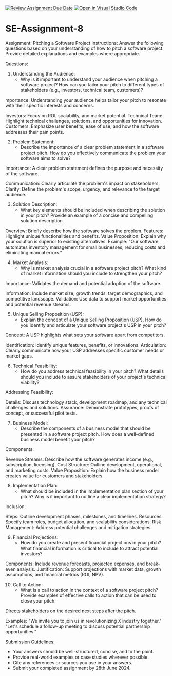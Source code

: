 [![Review Assignment Due Date](https://classroom.github.com/assets/deadline-readme-button-22041afd0340ce965d47ae6ef1cefeee28c7c493a6346c4f15d667ab976d596c.svg)](https://classroom.github.com/a/4bgukiqw)
[![Open in Visual Studio Code](https://classroom.github.com/assets/open-in-vscode-2e0aaae1b6195c2367325f4f02e2d04e9abb55f0b24a779b69b11b9e10269abc.svg)](https://classroom.github.com/online_ide?assignment_repo_id=15348320&assignment_repo_type=AssignmentRepo)
# SE-Assignment-8
 Assignment: Pitching a Software Project
 Instructions:
Answer the following questions based on your understanding of how to pitch a software project. Provide detailed explanations and examples where appropriate.

 Questions:

1. Understanding the Audience:
   - Why is it important to understand your audience when pitching a software project? How can you tailor your pitch to different types of stakeholders (e.g., investors, technical team, customers)?

mportance: Understanding your audience helps tailor your pitch to resonate with their specific interests and concerns.

Investors: Focus on ROI, scalability, and market potential.
Technical Team: Highlight technical challenges, solutions, and opportunities for innovation.
Customers: Emphasize user benefits, ease of use, and how the software addresses their pain points.

2. Problem Statement:
   - Describe the importance of a clear problem statement in a software project pitch. How do you effectively communicate the problem your software aims to solve?

Importance: A clear problem statement defines the purpose and necessity of the software.

Communication: Clearly articulate the problem's impact on stakeholders.
Clarity: Define the problem's scope, urgency, and relevance to the target audience.

3. Solution Description:
   - What key elements should be included when describing the solution in your pitch? Provide an example of a concise and compelling solution description.

Overview: Briefly describe how the software solves the problem.
Features: Highlight unique functionalities and benefits.
Value Proposition: Explain why your solution is superior to existing alternatives.
Example: "Our software automates inventory management for small businesses, reducing costs and eliminating manual errors."

4. Market Analysis:
   - Why is market analysis crucial in a software project pitch? What kind of market information should you include to strengthen your pitch?

Importance: Validates the demand and potential adoption of the software.

Information: Include market size, growth trends, target demographics, and competitive landscape.
Validation: Use data to support market opportunities and potential revenue streams.

5. Unique Selling Proposition (USP):
   - Explain the concept of a Unique Selling Proposition (USP). How do you identify and articulate your software project's USP in your pitch?

Concept: A USP highlights what sets your software apart from competitors.

Identification: Identify unique features, benefits, or innovations.
Articulation: Clearly communicate how your USP addresses specific customer needs or market gaps.

6. Technical Feasibility:
   - How do you address technical feasibility in your pitch? What details should you include to assure stakeholders of your project's technical viability?

Addressing Feasibility:

Details: Discuss technology stack, development roadmap, and any technical challenges and solutions.
Assurance: Demonstrate prototypes, proofs of concept, or successful pilot tests.

7. Business Model:
   - Describe the components of a business model that should be presented in a software project pitch. How does a well-defined business model benefit your pitch?

Components:

Revenue Streams: Describe how the software generates income (e.g., subscription, licensing).
Cost Structure: Outline development, operational, and marketing costs.
Value Proposition: Explain how the business model creates value for customers and stakeholders.

8. Implementation Plan:
   - What should be included in the implementation plan section of your pitch? Why is it important to outline a clear implementation strategy?

Inclusion:

Steps: Outline development phases, milestones, and timelines.
Resources: Specify team roles, budget allocation, and scalability considerations.
Risk Management: Address potential challenges and mitigation strategies.

9. Financial Projections:
   - How do you create and present financial projections in your pitch? What financial information is critical to include to attract potential investors?

Components: Include revenue forecasts, projected expenses, and break-even analysis.
Justification: Support projections with market data, growth assumptions, and financial metrics (ROI, NPV).

10. Call to Action:
    - What is a call to action in the context of a software project pitch? Provide examples of effective calls to action that can be used to close your pitch.

Directs stakeholders on the desired next steps after the pitch.

Examples: "We invite you to join us in revolutionizing X industry together." "Let's schedule a follow-up meeting to discuss potential partnership opportunities."

 Submission Guidelines:
- Your answers should be well-structured, concise, and to the point.
- Provide real-world examples or case studies wherever possible.
- Cite any references or sources you use in your answers.
- Submit your completed assignment by 28th June 2024.


